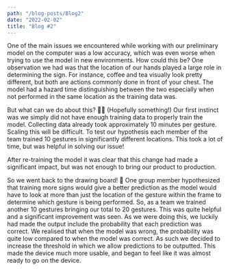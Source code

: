 ```yaml
---
path: "/blog-posts/Blog2"
date: "2022-02-02"
title: "Blog #2"
---
```


One of the main issues we encountered while working with our preliminary model on the computer was a low accuracy, which was even worse when trying to use the model in new environments. How could this be? One observation we had was that the location of our hands played a large role in determining the sign. For instance, coffee and tea visually look pretty different, but both are actions commonly done in front of your chest. The model had a hazard time distinguishing between the two especially when not performed in the same location as the training data was.  
 
But what can we do about this? 🤷‍♀️ (Hopefully something!)
Our first instinct was we simply did not have enough training data to properly train the model. Collecting data already took approximately 10 minutes per gesture. Scaling this will be difficult. To test our hypothesis each member of the team trained 10 gestures in significantly different locations.  This took a lot of time, but was helpful in solving our issue! 
 
After re-training the model it was clear that this change had made a significant impact, but was not enough to bring our product to production. 
 
So we went back to the drawing board! 📝
One group member hypothesized that training more signs would give a better prediction as the model would have to look at more than just the location of the gesture within the frame to determine which gesture is being performed. So, as a team we trained another 10 gestures bringing our total to 20 gestures. This was quite helpful and a significant improvement was seen. As we were doing this, we luckily had made the output include the probability that each prediction was correct. We realised that when the model was wrong, the probability was quite low compared to when the model was correct. As such we decided to increase the threshold in which we allow predictions to be outputted. This made the device much more usable, and began to feel like it was almost ready to go on the device.

